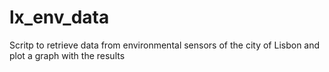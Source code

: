# lx_env_data
Scritp to retrieve data from environmental sensors of the city of Lisbon and plot a graph with the results
